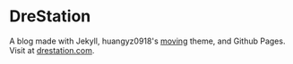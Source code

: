 # DreStation
A blog made with Jekyll, huangyz0918's [moving](https://github.com/huangyz0918/moving) theme, and Github Pages.
Visit at [drestation.com](http://drestation.com).
